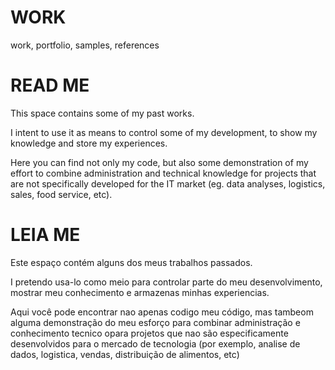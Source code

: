 # WORK
work, portfolio, samples, references

READ ME
==============================

This space contains some of my past works.

I intent to use it as means to control some of my development, to show my knowledge and store my experiences.

Here you can find not only my code, but also some demonstration of my effort to combine administration and technical knowledge for projects that are not specifically developed for the IT market (eg. data analyses, logistics, sales, food service, etc). 




LEIA ME
==============================

Este espaço contém alguns dos meus trabalhos passados.

I pretendo usa-lo como meio para controlar parte do meu desenvolvimento, mostrar meu conhecimento e armazenas minhas experiencias.

Aqui você pode encontrar nao apenas codigo meu código, mas tambeom alguma demonstração do meu esforço para combinar administração e conhecimento tecnico opara projetos que nao são especificamente desenvolvidos para o mercado de tecnologia (por exemplo, analise de dados, logistica, vendas, distribuição de alimentos, etc)
